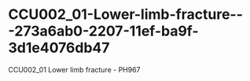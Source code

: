 # CCU002_01-Lower-limb-fracture---273a6ab0-2207-11ef-ba9f-3d1e4076db47
CCU002_01 Lower limb fracture - PH967
